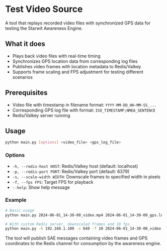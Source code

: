 # Test Video Source

A tool that replays recorded video files with synchronized GPS data for testing the Starwit Awareness Engine.

## What it does

- Plays back video files with real-time timing
- Synchronizes GPS location data from corresponding log files
- Publishes video frames with location metadata to Redis/Valkey
- Supports frame scaling and FPS adjustment for testing different scenarios

## Prerequisites

- Video file with timestamp in filename format: `YYYY-MM-DD_HH-MM-SS_...`
- Corresponding GPS log file with format: `ISO_TIMESTAMP;NMEA_SENTENCE`
- Redis/Valkey server running

## Usage

```bash
python main.py [options] <video_file> <gps_log_file>
```

### Options

- `-h, --redis-host HOST`: Redis/Valkey host (default: localhost)
- `-p, --redis-port PORT`: Redis/Valkey port (default: 6379)
- `-s, --scale-width WIDTH`: Downscale frames to specified width in pixels
- `-f, --fps FPS`: Target FPS for playback
- `--help`: Show help message

### Example

```bash
# Basic usage
python main.py 2024-06-01_14-30-00_video.mp4 2024-06-01_14-30-00_gps.log

# With custom Redis server, downscaled frames and 10 fps
python main.py -h 192.168.1.100 -s 640 -f 10 2024-06-01_14-30-00_video.mp4 2024-06-01_14-30-00_gps.log
```

The tool will publish SAE messages containing video frames and GPS coordinates to the Redis channel for consumption by the awareness engine.
